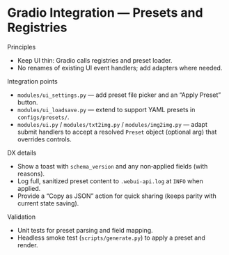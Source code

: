 # Gradio Integration — Presets and Registries

Principles
- Keep UI thin: Gradio calls registries and preset loader.
- No renames of existing UI event handlers; add adapters where needed.

Integration points
- `modules/ui_settings.py` — add preset file picker and an “Apply Preset” button.
- `modules/ui_loadsave.py` — extend to support YAML presets in `configs/presets/`.
- `modules/ui.py` / `modules/txt2img.py` / `modules/img2img.py` — adapt submit handlers to accept a resolved `Preset` object (optional arg) that overrides controls.

DX details
- Show a toast with `schema_version` and any non‑applied fields (with reasons).
- Log full, sanitized preset content to `.webui-api.log` at `INFO` when applied.
- Provide a “Copy as JSON” action for quick sharing (keeps parity with current state saving).

Validation
- Unit tests for preset parsing and field mapping.
- Headless smoke test (`scripts/generate.py`) to apply a preset and render.

